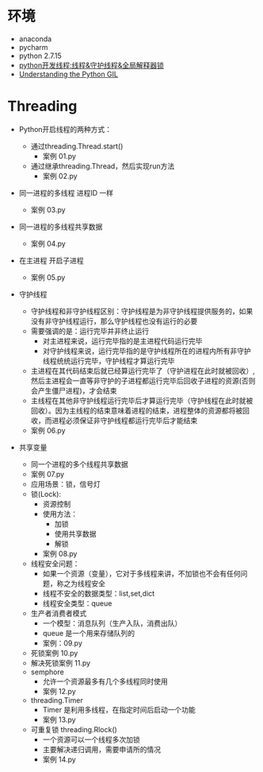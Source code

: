 # 环境
- anaconda
- pycharm
- python 2.7.15
- [python开发线程:线程&守护线程&全局解释器锁](https://www.cnblogs.com/jokerbj/p/7460260.html)
- [Understanding the Python GIL](http://www.dabeaz.com/python/UnderstandingGIL.pdf)

# Threading
- Python开启线程的两种方式：
    - 通过threading.Thread.start()
        - 案例 01.py
    - 通过继承threading.Thread，然后实现run方法
        - 案例 02.py
- 同一进程的多线程 进程ID 一样
    - 案例 03.py
- 同一进程的多线程共享数据
    - 案例 04.py
- 在主进程 开启子进程
    - 案例 05.py

- 守护线程
   - 守护线程和非守护线程区别：守护线程是为非守护线程提供服务的，如果没有非守护线程运行，那么守护线程也没有运行的必要
   - 需要强调的是：运行完毕并非终止运行
     - 对主进程来说，运行完毕指的是主进程代码运行完毕
     - 对守护线程来说，运行完毕指的是守护线程所在的进程内所有非守护线程统统运行完毕，守护线程才算运行完毕
   - 主进程在其代码结束后就已经算运行完毕了（守护进程在此时就被回收）,然后主进程会一直等非守护的子进程都运行完毕后回收子进程的资源(否则会产生僵尸进程)，才会结束
   - 主线程在其他非守护线程运行完毕后才算运行完毕（守护线程在此时就被回收）。因为主线程的结束意味着进程的结束，进程整体的资源都将被回收，而进程必须保证非守护线程都运行完毕后才能结束
   - 案例 06.py

- 共享变量
    - 同一个进程的多个线程共享数据
    - 案例 07.py
    - 应用场景：锁，信号灯
    - 锁(Lock):
        - 资源控制
        - 使用方法：
            - 加锁
            - 使用共享数据
            - 解锁
        - 案例 08.py
    - 线程安全问题：
        - 如果一个资源（变量），它对于多线程来讲，不加锁也不会有任何问题，称之为线程安全
        - 线程不安全的数据类型：list,set,dict
        - 线程安全类型：queue
    - 生产者消费者模式
        - 一个模型：消息队列（生产入队，消费出队）
        - queue 是一个用来存储队列的
        - 案例：09.py
    - 死锁案例 10.py
    - 解决死锁案例 11.py
    - semphore
        - 允许一个资源最多有几个多线程同时使用
        - 案例 12.py
    - threading.Timer
        - Timer 是利用多线程，在指定时间后启动一个功能
        - 案例 13.py
    - 可重复锁 threading.Rlock()
        - 一个资源可以一个线程多次加锁
        - 主要解决递归调用，需要申请所的情况
        - 案例 14.py

